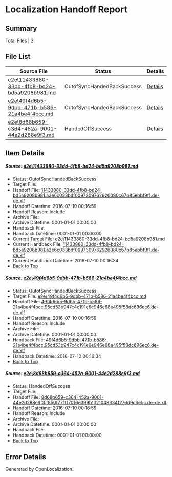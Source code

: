 # <a name='report-top'></a> Localization Handoff Report

## Summary
 Total Files | 3

## File List
 Source File | Status | Details 
 ----------- | ------ | ------- 
 [e2e\11433880-33dd-4fb8-bd24-bd5a9208b981.md](https://github.com/OpenLocalizationTestOrg/oltest/blob/3308c41fdd489f8478d111bc75480290b6518fed/e2e/11433880-33dd-4fb8-bd24-bd5a9208b981.md) | OutofSyncHandedBackSuccess | [Details](#addd2d966033818eb2fee31c9fd36d35391056811)
 [e2e\49f4d6b5-9dbb-471b-b586-21a4be4f4bcc.md](https://github.com/OpenLocalizationTestOrg/oltest/blob/63a10f98ea211cfdd0f130126264f9866a4dae1a/e2e/49f4d6b5-9dbb-471b-b586-21a4be4f4bcc.md) | OutofSyncHandedBackSuccess | [Details](#328f8ec247f7202cb87f94fd506d6eb274cc1e882)
 [e2e\8d68b659-c364-452a-9001-44e2d288e9f3.md](https://github.com/OpenLocalizationTestOrg/oltest/blob/42e8c8ef157a48dead26eaad3c894abbd798e536/e2e/8d68b659-c364-452a-9001-44e2d288e9f3.md) | HandedOffSuccess | [Details](#95879286ae4c5fbcef07160b0d19efb7c8cfd07f4)

## Item Details
##### <a name='addd2d966033818eb2fee31c9fd36d35391056811'></a> Source: [e2e\11433880-33dd-4fb8-bd24-bd5a9208b981.md](https://github.com/OpenLocalizationTestOrg/oltest/blob/3308c41fdd489f8478d111bc75480290b6518fed/e2e/11433880-33dd-4fb8-bd24-bd5a9208b981.md)
* Status: OutofSyncHandedBackSuccess
* Target File: 
* Handoff File: [11433880-33dd-4fb8-bd24-bd5a9208b981.a3e6c033bdf0097309762926080c67b85ebbf9f1.de-de.xlf](https://github.com/OpenLocalizationTestOrg/olhandoff-e2e/blob/53aa4548e9ace81d41104ecb48ef55f477db62c6/ol-handoff/OpenLocalizationTestOrg/oltest-dede-fly/ci/mt/11433880-33dd-4fb8-bd24-bd5a9208b981.a3e6c033bdf0097309762926080c67b85ebbf9f1.de-de.xlf)
* Handoff Datetime: 2016-07-10 00:16:59
* Handoff Reason: Include
* Archive File: 
* Archive Datetime: 0001-01-01 00:00:00
* Handback File: 
* Handback Datetime: 0001-01-01 00:00:00
* Current Target File: [e2e\11433880-33dd-4fb8-bd24-bd5a9208b981.md](https://github.com/OpenLocalizationTestOrg/oltest-dede-fly/blob/cf82a3269d38fe7aeedf06aa1cdfeab2a268b337/e2e/11433880-33dd-4fb8-bd24-bd5a9208b981.md)
* Current Handback File: [11433880-33dd-4fb8-bd24-bd5a9208b981.a3e6c033bdf0097309762926080c67b85ebbf9f1.de-de.xlf](https://github.com/OpenLocalizationTestOrg/olhandback-e2e/blob/f0ad30c0e113228fc289512d51c7a0b98c913c46/ol-handback/OpenLocalizationTestOrg/oltest-dede-fly/ci/ht/11433880-33dd-4fb8-bd24-bd5a9208b981.a3e6c033bdf0097309762926080c67b85ebbf9f1.de-de.xlf)
* Current Handback Datetime: 2016-07-10 00:16:34
* [Back to Top](#report-top)

##### <a name='328f8ec247f7202cb87f94fd506d6eb274cc1e882'></a> Source: [e2e\49f4d6b5-9dbb-471b-b586-21a4be4f4bcc.md](https://github.com/OpenLocalizationTestOrg/oltest/blob/63a10f98ea211cfdd0f130126264f9866a4dae1a/e2e/49f4d6b5-9dbb-471b-b586-21a4be4f4bcc.md)
* Status: OutofSyncHandedBackSuccess
* Target File: [e2e\49f4d6b5-9dbb-471b-b586-21a4be4f4bcc.md](https://github.com/OpenLocalizationTestOrg/oltest-dede-fly/blob/cf82a3269d38fe7aeedf06aa1cdfeab2a268b337/e2e/49f4d6b5-9dbb-471b-b586-21a4be4f4bcc.md)
* Handoff File: [49f4d6b5-9dbb-471b-b586-21a4be4f4bcc.95cd53b947c4c191e6e946e68e495f58dc696ec6.de-de.xlf](https://github.com/OpenLocalizationTestOrg/olhandoff-e2e/blob/53aa4548e9ace81d41104ecb48ef55f477db62c6/ol-handoff/OpenLocalizationTestOrg/oltest-dede-fly/ci/mt/49f4d6b5-9dbb-471b-b586-21a4be4f4bcc.95cd53b947c4c191e6e946e68e495f58dc696ec6.de-de.xlf)
* Handoff Datetime: 2016-07-10 00:16:59
* Handoff Reason: Include
* Archive File: 
* Archive Datetime: 0001-01-01 00:00:00
* Handback File: [49f4d6b5-9dbb-471b-b586-21a4be4f4bcc.95cd53b947c4c191e6e946e68e495f58dc696ec6.de-de.xlf](https://github.com/OpenLocalizationTestOrg/olhandback-e2e/blob/f0ad30c0e113228fc289512d51c7a0b98c913c46/ol-handback/OpenLocalizationTestOrg/oltest-dede-fly/ci/ht/49f4d6b5-9dbb-471b-b586-21a4be4f4bcc.95cd53b947c4c191e6e946e68e495f58dc696ec6.de-de.xlf)
* Handback Datetime: 2016-07-10 00:16:34
* [Back to Top](#report-top)

##### <a name='95879286ae4c5fbcef07160b0d19efb7c8cfd07f4'></a> Source: [e2e\8d68b659-c364-452a-9001-44e2d288e9f3.md](https://github.com/OpenLocalizationTestOrg/oltest/blob/42e8c8ef157a48dead26eaad3c894abbd798e536/e2e/8d68b659-c364-452a-9001-44e2d288e9f3.md)
* Status: HandedOffSuccess
* Target File: 
* Handoff File: [8d68b659-c364-452a-9001-44e2d288e9f3.f850f771f17016e399b1321048334f276d9c6ebc.de-de.xlf](https://github.com/OpenLocalizationTestOrg/olhandoff-e2e/blob/53aa4548e9ace81d41104ecb48ef55f477db62c6/ol-handoff/OpenLocalizationTestOrg/oltest-dede-fly/ci/mt/8d68b659-c364-452a-9001-44e2d288e9f3.f850f771f17016e399b1321048334f276d9c6ebc.de-de.xlf)
* Handoff Datetime: 2016-07-10 00:16:59
* Handoff Reason: Include
* Archive File: 
* Archive Datetime: 0001-01-01 00:00:00
* Handback File: 
* Handback Datetime: 0001-01-01 00:00:00
* [Back to Top](#report-top)


## Error Details

Generated by OpenLocalization.
